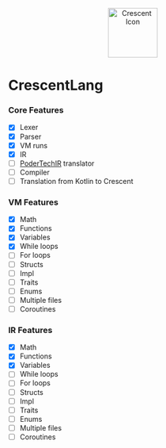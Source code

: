 <p align="center">
    <img src="https://github.com/camdenorrb/CrescentVM/raw/master/CrescentIcon.png" alt="Crescent Icon" width="100px" height="100px">
</p>

# CrescentLang

### Core Features
- [x] Lexer
- [x] Parser
- [x] VM runs
- [x] IR
- [ ] [PoderTechIR](https://github.com/Moocow9m/PoderTechIR) translator
- [ ] Compiler
- [ ] Translation from Kotlin to Crescent

### VM Features
- [x] Math
- [x] Functions
- [x] Variables
- [x] While loops
- [ ] For loops
- [ ] Structs
- [ ] Impl
- [ ] Traits
- [ ] Enums
- [ ] Multiple files
- [ ] Coroutines

### IR Features
- [x] Math
- [x] Functions
- [x] Variables
- [ ] While loops
- [ ] For loops
- [ ] Structs
- [ ] Impl
- [ ] Traits
- [ ] Enums
- [ ] Multiple files
- [ ] Coroutines
